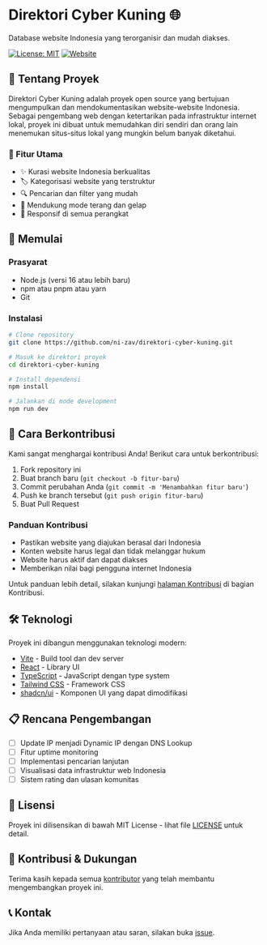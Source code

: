 # Direktori Cyber Kuning 🌐

Database website Indonesia yang terorganisir dan mudah diakses.

[![License: MIT](https://img.shields.io/badge/License-MIT-yellow.svg)](https://github.com/ni-zav/direktori-cyber-kuning/blob/main/LICENSE)
[![Website](https://img.shields.io/website?url=https%3A%2F%2Fdirektori-cyber-kuning.vercel.app)](https://direktori-cyber-kuning.vercel.app)

## 📖 Tentang Proyek

Direktori Cyber Kuning adalah proyek open source yang bertujuan mengumpulkan dan mendokumentasikan website-website Indonesia. Sebagai pengembang web dengan ketertarikan pada infrastruktur internet lokal, proyek ini dibuat untuk memudahkan diri sendiri dan orang lain menemukan situs-situs lokal yang mungkin belum banyak diketahui.

### 🎯 Fitur Utama

- ✨ Kurasi website Indonesia berkualitas
- 🏷️ Kategorisasi website yang terstruktur
- 🔍 Pencarian dan filter yang mudah
- 🌙 Mendukung mode terang dan gelap
- 📱 Responsif di semua perangkat

## 🚀 Memulai

### Prasyarat

- Node.js (versi 16 atau lebih baru)
- npm atau pnpm atau yarn
- Git

### Instalasi

```bash
# Clone repository
git clone https://github.com/ni-zav/direktori-cyber-kuning.git

# Masuk ke direktori proyek
cd direktori-cyber-kuning

# Install dependensi
npm install

# Jalankan di mode development
npm run dev
```

## 🤝 Cara Berkontribusi

Kami sangat menghargai kontribusi Anda! Berikut cara untuk berkontribusi:

1. Fork repository ini
2. Buat branch baru (`git checkout -b fitur-baru`)
3. Commit perubahan Anda (`git commit -m 'Menambahkan fitur baru'`)
4. Push ke branch tersebut (`git push origin fitur-baru`)
5. Buat Pull Request

### Panduan Kontribusi

- Pastikan website yang diajukan berasal dari Indonesia
- Konten website harus legal dan tidak melanggar hukum
- Website harus aktif dan dapat diakses
- Memberikan nilai bagi pengguna internet Indonesia

Untuk panduan lebih detail, silakan kunjungi [halaman Kontribusi](https://direktori-cyber-kuning.vercel.app) di bagian Kontribusi.

## 🛠️ Teknologi

Proyek ini dibangun menggunakan teknologi modern:

- [Vite](https://vitejs.dev/) - Build tool dan dev server
- [React](https://react.dev/) - Library UI
- [TypeScript](https://www.typescriptlang.org/) - JavaScript dengan type system
- [Tailwind CSS](https://tailwindcss.com/) - Framework CSS
- [shadcn/ui](https://ui.shadcn.com/) - Komponen UI yang dapat dimodifikasi

## 📋 Rencana Pengembangan

- [ ] Update IP menjadi Dynamic IP dengan DNS Lookup
- [ ] Fitur uptime monitoring
- [ ] Implementasi pencarian lanjutan
- [ ] Visualisasi data infrastruktur web Indonesia
- [ ] Sistem rating dan ulasan komunitas

## 📄 Lisensi

Proyek ini dilisensikan di bawah MIT License - lihat file [LICENSE](LICENSE) untuk detail.

## 🙏 Kontribusi & Dukungan

Terima kasih kepada semua [kontributor](https://github.com/ni-zav/direktori-cyber-kuning/graphs/contributors) yang telah membantu mengembangkan proyek ini.

## 📞 Kontak

Jika Anda memiliki pertanyaan atau saran, silakan buka [issue](https://github.com/ni-zav/direktori-cyber-kuning/issues).